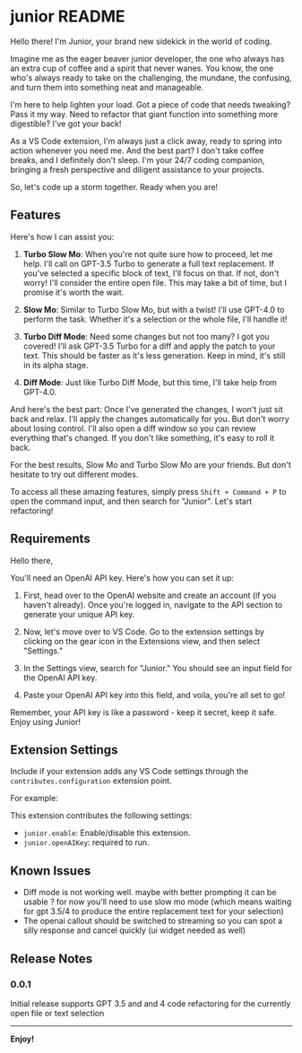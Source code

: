 # junior README

Hello there! I'm Junior, your brand new sidekick in the world of coding. 

Imagine me as the eager beaver junior developer, the one who always has an extra cup of coffee and a spirit that never wanes. You know, the one who's always ready to take on the challenging, the mundane, the confusing, and turn them into something neat and manageable.

I'm here to help lighten your load. Got a piece of code that needs tweaking? Pass it my way. Need to refactor that giant function into something more digestible? I've got your back!

As a VS Code extension, I'm always just a click away, ready to spring into action whenever you need me. And the best part? I don't take coffee breaks, and I definitely don't sleep. I'm your 24/7 coding companion, bringing a fresh perspective and diligent assistance to your projects.

So, let's code up a storm together. Ready when you are!

## Features

Here's how I can assist you:

1. **Turbo Slow Mo**: When you're not quite sure how to proceed, let me help. I'll call on GPT-3.5 Turbo to generate a full text replacement. If you've selected a specific block of text, I'll focus on that. If not, don't worry! I'll consider the entire open file. This may take a bit of time, but I promise it's worth the wait.

2. **Slow Mo**: Similar to Turbo Slow Mo, but with a twist! I'll use GPT-4.0 to perform the task. Whether it's a selection or the whole file, I'll handle it!

3. **Turbo Diff Mode**: Need some changes but not too many? I got you covered! I'll ask GPT-3.5 Turbo for a diff and apply the patch to your text. This should be faster as it's less generation. Keep in mind, it's still in its alpha stage. 

4. **Diff Mode**: Just like Turbo Diff Mode, but this time, I'll take help from GPT-4.0. 

And here's the best part: Once I've generated the changes, I won't just sit back and relax. I'll apply the changes automatically for you. But don't worry about losing control. I'll also open a diff window so you can review everything that's changed. If you don't like something, it's easy to roll it back. 

For the best results, Slow Mo and Turbo Slow Mo are your friends. But don't hesitate to try out different modes.

To access all these amazing features, simply press `Shift + Command + P` to open the command input, and then search for "Junior". Let's start refactoring!

## Requirements

Hello there,

You'll need an OpenAI API key. Here's how you can set it up:

1. First, head over to the OpenAI website and create an account (if you haven't already). Once you're logged in, navigate to the API section to generate your unique API key.

2. Now, let's move over to VS Code. Go to the extension settings by clicking on the gear icon in the Extensions view, and then select "Settings."

3. In the Settings view, search for "Junior." You should see an input field for the OpenAI API key.

4. Paste your OpenAI API key into this field, and voila, you're all set to go!

Remember, your API key is like a password - keep it secret, keep it safe. Enjoy using Junior!


## Extension Settings

Include if your extension adds any VS Code settings through the `contributes.configuration` extension point.

For example:

This extension contributes the following settings:

* `junior.enable`: Enable/disable this extension.
* `junior.openAIKey`: required to run.

## Known Issues

- Diff mode is not working well. maybe with better prompting it can be usable ? for now you'll need to use slow mo mode (which means waiting for gpt 3.5/4 to produce the entire replacement text for your selection)
- The openai callout should be switched to streaming so you can spot a silly response and cancel quickly (ui widget needed as well)

## Release Notes



### 0.0.1

Initial release supports GPT 3.5 and and 4 code refactoring for the currently open file or text selection

---

**Enjoy!**
